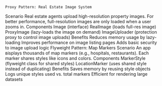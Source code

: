     Proxy Pattern: Real Estate Image System
Scenario
Real estate agents upload high-resolution property images. For better performance, full-resolution images are only loaded when a user zooms in.
Components
Image (interface)
RealImage (loads full-res image)
ProxyImage (lazy-loads the image on demand)
ImageUploader (protection proxy to control image uploads)
Benefits
Reduces memory usage by lazy-loading
Improves performance on image listing pages
Adds basic security to image upload logic
    Flyweight Pattern: Map Markers
Scenario
An app вisplays thousands of map markers (e.g., hospitals, restaurants). Each marker shares styles like icons and colors.
Components
MarkerStyle (flyweight class for shared styles)
LocationMarker (uses shared style instead of duplicating)
Benefits
Saves memory by reusing style objects
Logs unique styles used vs. total markers
Efficient for rendering large datasets
